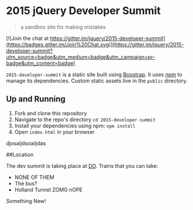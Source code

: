 # 2015 jQuery Developer Summit
> a sandbox site for making mistakes

[![Join the chat at https://gitter.im/jquery/2015-developer-summit](https://badges.gitter.im/Join%20Chat.svg)](https://gitter.im/jquery/2015-developer-summit?utm_source=badge&utm_medium=badge&utm_campaign=pr-badge&utm_content=badge)

`2015-developer-summit` is a static site built using [Boostrap][1].
It uses [npm][2] to manage its dependencies.
Custom static assets live in the `public` directory.

## Up and Running

1. Fork and clone this repository
2. Navigate to the repo's directory `cd 2015-developer-summit`
3. Install your dependencies using npm: `npm install`
4. Open `index.html` in your browser

[1]: http://getbootstrap.com/
[2]: http://npmjs.com

djosaijdsoaiijdas

##Location

The dev summit is taking place at [DO](http://www.do.co). Trains that you can take:

* NONE OF THEM
* The bus?
* Holland Tunnel ZOMG nOPE

Something New!